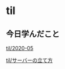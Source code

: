 # til

## 今日学んだこと

[til/2020\-05](https://github.com/tokiohamamatsu/til/blob/master/tir/2020-05.md#11)

[til/サーバーの立て方](https://github.com/tokiohamamatsu/til/blob/master/Linux/%E3%82%B5%E3%83%BC%E3%83%90%E3%83%BC%E3%81%AE%E7%AB%8B%E3%81%A6%E6%96%B9.md#db%E3%81%AB%E6%8E%A5%E7%B6%9A%E3%81%A7%E3%81%8D%E3%81%AA%E3%81%84%E5%A0%B4%E5%90%88)